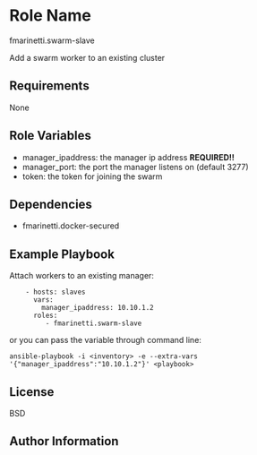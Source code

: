 Role Name
=========

fmarinetti.swarm-slave

Add a swarm worker to an existing cluster

Requirements
------------

None

Role Variables
--------------

- manager_ipaddress: the manager ip address **REQUIRED!!**
- manager_port: the port the manager listens on (default 3277)
- token: the token for joining the swarm

Dependencies
------------

- fmarinetti.docker-secured

Example Playbook
----------------

Attach workers to an existing manager:
```
    - hosts: slaves
      vars: 
        manager_ipaddress: 10.10.1.2
      roles:
         - fmarinetti.swarm-slave
```

or you can pass the variable through command line:

```
ansible-playbook -i <inventory> -e --extra-vars '{"manager_ipaddress":"10.10.1.2"}' <playbook>
```
License
-------

BSD

Author Information
------------------
